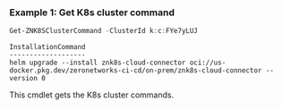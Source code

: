### Example 1: Get K8s cluster command
```powershell
Get-ZNK8SClusterCommand -ClusterId k:c:FYe7yLUJ
```

```output
InstallationCommand
-------------------                                                                                                             
helm upgrade --install znk8s-cloud-connector oci://us-docker.pkg.dev/zeronetworks-ci-cd/on-prem/znk8s-cloud-connector --version 0
```

This cmdlet gets the K8s cluster commands.
